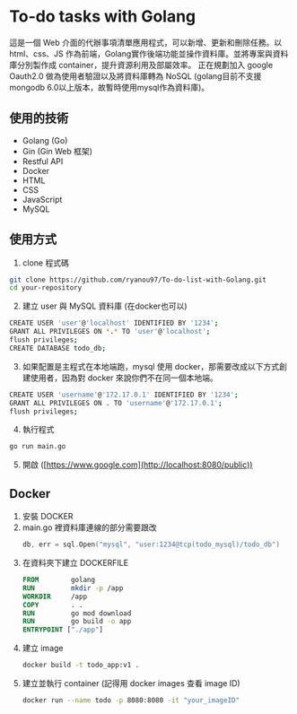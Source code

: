 # To-do tasks with Golang
這是一個 Web 介面的代辦事項清單應用程式，可以新增、更新和刪除任務。以 html、css、JS 作為前端，Golang實作後端功能並操作資料庫。並將專案與資料庫分別製作成 container，提升資源利用及部屬效率。
正在規劃加入 google Oauth2.0 做為使用者驗證以及將資料庫轉為 NoSQL (golang目前不支援mongodb 6.0以上版本，故暫時使用mysql作為資料庫)。


## 使用的技術
- Golang (Go)
- Gin (Gin Web 框架)
- Restful API
- Docker
- HTML
- CSS
- JavaScript
- MySQL

## 使用方式
1. clone 程式碼
```bash
git clone https://github.com/ryanou97/To-do-list-with-Golang.git
cd your-repository
```

2. 建立 user 與 MySQL 資料庫 (在docker也可以)
```bash
CREATE USER 'user'@'localhost' IDENTIFIED BY '1234';
GRANT ALL PRIVILEGES ON *.* TO 'user'@'localhost';
flush privileges;
CREATE DATABASE todo_db; 
````

3. 如果配置是主程式在本地端跑，mysql 使用 docker，那需要改成以下方式創建使用者，因為對 docker 來說你們不在同一個本地端。
```bash
CREATE USER 'username'@'172.17.0.1' IDENTIFIED BY '1234';
GRANT ALL PRIVILEGES ON . TO 'username'@'172.17.0.1';
flush privileges;
````

4. 執行程式
```bash
go run main.go
```

5. 開啟 ([https://www.google.com](http://localhost:8080/public))

## Docker
1. 安裝 DOCKER
2. main.go 裡資料庫連線的部分需要跟改
   ```Go
   db, err = sql.Open("mysql", "user:1234@tcp(todo_mysql)/todo_db")
   ```
4. 在資料夾下建立 DOCKERFILE
   ```DOCKERFILE
   FROM        golang
   RUN         mkdir -p /app
   WORKDIR     /app
   COPY        . .
   RUN         go mod download
   RUN         go build -o app
   ENTRYPOINT ["./app"]
   ```
5. 建立 image
   ```bash
   docker build -t todo_app:v1 .
   ```
6. 建立並執行 container (記得用 docker images 查看 image ID)
   ```bash
   docker run --name todo -p 8080:8080 -it "your_imageID"
   ```
